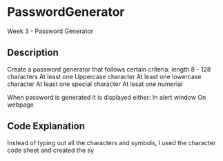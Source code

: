 # PasswordGenerator
Week 3 - Password Generator

## Description

Create a password generator that follows certain criteria:
 length 8 - 128 characters
 At least one Uppercase character
 At least one lowercase character
 At least one special character
 At lesat one numerial
  
When password is generated it is displayed either:
 In alert window
 On webpage

## Code Explanation

Instead of typing out all the characters and symbols, I used the character code sheet and created the sy
